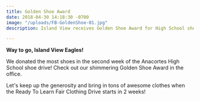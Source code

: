 ```yaml
---
title: Golden Shoe Award
date: 2018-04-30 14:18:30 -0700
image: "/uploads/FB-GoldenShoe-01.jpg"
description: Island View receives Golden Shoe Award for High School shoe drive

---
```

**Way to go, Island View Eagles!** 

We donated the most shoes in the second week of the Anacortes High School shoe drive! Check out our shimmering Golden Shoe Award in the office.

Let's keep up the generosity and bring in tons of awesome clothes when the Ready To Learn Fair Clothing Drive starts in 2 weeks!